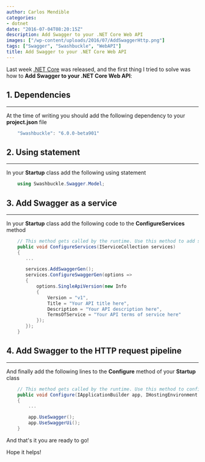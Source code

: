 ```yaml
---
author: Carlos Mendible
categories:
- dotnet
date: "2016-07-04T08:20:15Z"
description: Add Swagger to your .NET Core Web API
images: ["/wp-content/uploads/2016/07/AddSwaggerHttp.png"]
tags: ["Swagger", "Swashbuckle", "WebAPI"]
title: Add Swagger to your .NET Core Web API
---
```

Last week <a href="https://www.microsoft.com/net/core" target="_blank">.NET Core</a> was released, and the first thing I tried to solve was how to **Add Swagger to your .NET Core Web API**:

## 1. Dependencies
---
At the time of writing you should add the following dependency to your **project.json** file 
    
``` csharp
    "Swashbuckle": "6.0.0-beta901"
```

## 2. Using statement
---
In your **Startup** class add the following using statement 
    
``` csharp
    using Swashbuckle.Swagger.Model;
```

## 3. Add Swagger as a service
---
In your **Startup** class add the following code to the **ConfigureServices** method 
    
``` csharp
    // This method gets called by the runtime. Use this method to add services to the container.
    public void ConfigureServices(IServiceCollection services)
    {
       ...

       services.AddSwaggerGen();
       services.ConfigureSwaggerGen(options =>
       {
           options.SingleApiVersion(new Info
           {
               Version = "v1",
               Title = "Your API title here",
               Description = "Your API description here",
               TermsOfService = "Your API terms of service here"
           });
       });
    }
```

## 4. Add Swagger to the HTTP request pipeline
---
And finally add the following lines to the **Configure** method of your **Startup** class 
    
``` csharp
    // This method gets called by the runtime. Use this method to configure the HTTP request pipeline.
    public void Configure(IApplicationBuilder app, IHostingEnvironment env, ILoggerFactory loggerFactory)
    {
        ...

        app.UseSwagger();
        app.UseSwaggerUi();
    }
```

And that's it you are ready to go!

Hope it helps!
